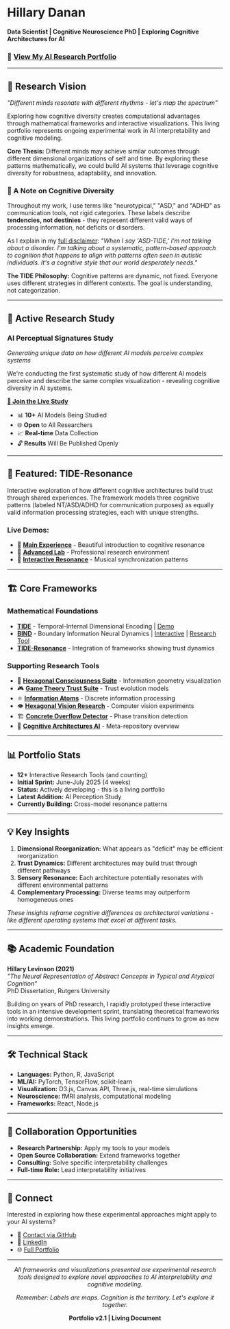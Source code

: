 # Hillary Danan
**Data Scientist | Cognitive Neuroscience PhD | Exploring Cognitive Architectures for AI**

### 🚀 [View My AI Research Portfolio](https://hillarydanan.github.io/TIDE-resonance/pitch.html)

---

## 🧠 Research Vision

*"Different minds resonate with different rhythms - let's map the spectrum"*

Exploring how cognitive diversity creates computational advantages through mathematical frameworks and interactive visualizations. This living portfolio represents ongoing experimental work in AI interpretability and cognitive modeling.

**Core Thesis:** Different minds may achieve similar outcomes through different dimensional organizations of self and time. By exploring these patterns mathematically, we could build AI systems that leverage cognitive diversity for robustness, adaptability, and innovation.

### 📝 A Note on Cognitive Diversity

Throughout my work, I use terms like "neurotypical," "ASD," and "ADHD" as communication tools, not rigid categories. These labels describe **tendencies, not destinies** - they represent different valid ways of processing information, not deficits or disorders. 

As I explain in my [full disclaimer](https://github.com/HillaryDanan/TIDE/blob/main/DISCLAIMER.md): *"When I say 'ASD-TIDE,' I'm not talking about a disorder. I'm talking about a systematic, pattern-based approach to cognition that happens to align with patterns often seen in autistic individuals. It's a cognitive style that our world desperately needs."*

**The TIDE Philosophy:** Cognitive patterns are dynamic, not fixed. Everyone uses different strategies in different contexts. The goal is understanding, not categorization.

---

## 🔬 Active Research Study

### **AI Perceptual Signatures Study** 
*Generating unique data on how different AI models perceive complex systems*

We're conducting the first systematic study of how different AI models perceive and describe the same complex visualization - revealing cognitive diversity in AI systems.

**[🔴 Join the Live Study](https://hillarydanan.github.io/TIDE-resonance/collect.html)**

- 📊 **10+** AI Models Being Studied
- 🌐 **Open** to All Researchers  
- 📈 **Real-time** Data Collection
- 🔓 **Results** Will Be Published Openly

---

## 🌟 Featured: TIDE-Resonance

Interactive exploration of how different cognitive architectures build trust through shared experiences. The framework models three cognitive patterns (labeled NT/ASD/ADHD for communication purposes) as equally valid information processing strategies, each with unique strengths.

### Live Demos:
- 🎵 **[Main Experience](https://hillarydanan.github.io/TIDE-resonance/)** - Beautiful introduction to cognitive resonance
- 🔬 **[Advanced Lab](https://hillarydanan.github.io/TIDE-resonance/advanced_explorer.html)** - Professional research environment
- 🎸 **[Interactive Resonance](https://hillarydanan.github.io/TIDE-resonance/interactive_resonance.html)** - Musical synchronization patterns

---

## 🏗️ Core Frameworks

### Mathematical Foundations
- **[TIDE](https://github.com/HillaryDanan/TIDE)** - Temporal-Internal Dimensional Encoding | [Demo](https://hillarydanan.github.io/TIDE/tide_interactive.html)
- **[BIND](https://github.com/HillaryDanan/BIND)** - Boundary Information Neural Dynamics | [Interactive](https://hillarydanan.github.io/BIND/bind_systems_interactive.html) | [Research Tool](https://hillarydanan.github.io/BIND/bind_research_tool.html)
- **[TIDE-Resonance](https://github.com/HillaryDanan/TIDE-resonance)** - Integration of frameworks showing trust dynamics

### Supporting Research Tools
- 🔷 **[Hexagonal Consciousness Suite](https://github.com/HillaryDanan/hexagonal-consciousness-suite)** - Information geometry visualization
- 🎮 **[Game Theory Trust Suite](https://github.com/HillaryDanan/game-theory-trust-suite)** - Trust evolution models
- ⚛️ **[Information Atoms](https://github.com/HillaryDanan/information-atoms)** - Discrete information processing
- 👁️ **[Hexagonal Vision Research](https://github.com/HillaryDanan/hexagonal-vision-research)** - Computer vision experiments
- 🏗️ **[Concrete Overflow Detector](https://github.com/HillaryDanan/concrete-overflow-detector)** - Phase transition detection
- 🧩 **[Cognitive Architectures AI](https://github.com/HillaryDanan/cognitive-architectures-ai)** - Meta-repository overview

---

## 📊 Portfolio Stats

- **12+** Interactive Research Tools (and counting)
- **Initial Sprint:** June-July 2025 (4 weeks)
- **Status:** Actively developing - this is a living portfolio
- **Latest Addition:** AI Perception Study
- **Currently Building:** Cross-model resonance patterns

---

## 💡 Key Insights

1. **Dimensional Reorganization:** What appears as "deficit" may be efficient reorganization
2. **Trust Dynamics:** Different architectures may build trust through different pathways  
3. **Sensory Resonance:** Each architecture potentially resonates with different environmental patterns
4. **Complementary Processing:** Diverse teams may outperform homogeneous ones

*These insights reframe cognitive differences as architectural variations - like different operating systems that excel at different tasks.*

---

## 📚 Academic Foundation

**Hillary Levinson (2021)**  
*"The Neural Representation of Abstract Concepts in Typical and Atypical Cognition"*  
PhD Dissertation, Rutgers University

Building on years of PhD research, I rapidly prototyped these interactive tools in an intensive development sprint, translating theoretical frameworks into working demonstrations. This living portfolio continues to grow as new insights emerge.

---

## 🛠️ Technical Stack

- **Languages:** Python, R, JavaScript
- **ML/AI:** PyTorch, TensorFlow, scikit-learn
- **Visualization:** D3.js, Canvas API, Three.js, real-time simulations
- **Neuroscience:** fMRI analysis, computational modeling
- **Frameworks:** React, Node.js

---

## 🤝 Collaboration Opportunities

- **Research Partnership:** Apply my tools to your models
- **Open Source Collaboration:** Extend frameworks together
- **Consulting:** Solve specific interpretability challenges
- **Full-time Role:** Lead interpretability initiatives

---

## 📮 Connect

Interested in exploring how these experimental approaches might apply to your AI systems?

- 📧 [Contact via GitHub](https://github.com/HillaryDanan)
- 🔗 [LinkedIn](https://www.linkedin.com/in/hillarydanan/)
- 🌐 [Full Portfolio](https://hillarydanan.github.io/TIDE-resonance/pitch.html)

---

<div align="center">
  
*All frameworks and visualizations presented are experimental research tools designed to explore novel approaches to AI interpretability and cognitive modeling.*

*Remember: Labels are maps. Cognition is the territory. Let's explore it together.*

**Portfolio v2.1 | Living Document**

</div>
